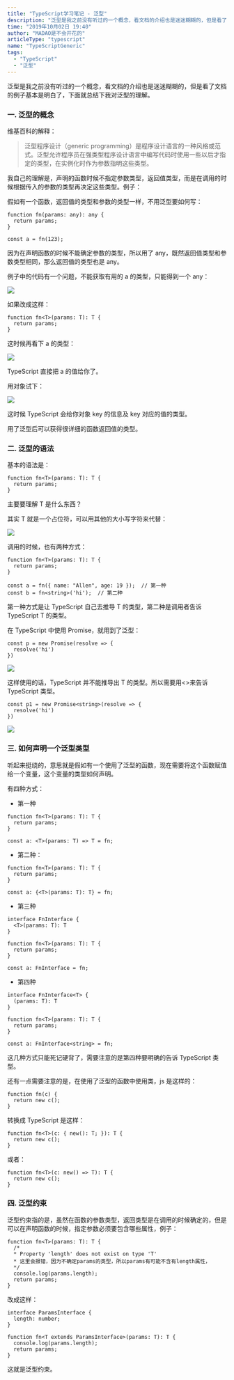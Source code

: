 ```yaml
---
title: "TypeScript学习笔记 - 泛型"
description: "泛型是我之前没有听过的一个概念，看文档的介绍也是迷迷糊糊的，但是看了文档的例子基本是明白了，下面就总结下我对泛型的理解"
time: "2019年10月02日 19:40"
author: "MADAO是不会开花的"
articleType: "typescript"
name: "TypeScriptGeneric"
tags:
  - "TypeScript"
  - "泛型"
---
```


泛型是我之前没有听过的一个概念，看文档的介绍也是迷迷糊糊的，但是看了文档的例子基本是明白了，下面就总结下我对泛型的理解。

### 一. 泛型的概念

维基百科的解释：

> 泛型程序设计（generic programming）是程序设计语言的一种风格或范式。泛型允许程序员在强类型程序设计语言中编写代码时使用一些以后才指定的类型，在实例化时作为参数指明这些类型。

我自己的理解是，声明的函数时候不指定参数类型，返回值类型，而是在调用的时候根据传入的参数的类型再决定这些类型。例子：

假如有一个函数，返回值的类型和参数的类型一样，不用泛型要如何写：

```
function fn(params: any): any {
  return params;
}

const a = fn(123);
```

因为在声明函数的时候不能确定参数的类型，所以用了 any，既然返回值类型和参数类型相同，那么返回值的类型也是 any。

例子中的代码有一个问题，不能获取有用的 a 的类型，只能得到一个 any：

![](/articlesImages/typescript/generic/image.png)

如果改成这样：

```
function fn<T>(params: T): T {
  return params;
}
```

这时候再看下 a 的类型：

![](/articlesImages/typescript/generic/image1.png)

TypeScript 直接把 a 的值给你了。

用对象试下：

![](/articlesImages/typescript/generic/image2.png)

这时候 TypeScript 会给你对象 key 的信息及 key 对应的值的类型。

用了泛型后可以获得很详细的函数返回值的类型。

### 二. 泛型的语法

基本的语法是：

```
function fn<T>(params: T): T {
  return params;
}
```

主要要理解 T 是什么东西？

其实 T 就是一个占位符，可以用其他的大小写字符来代替：

![](/articlesImages/typescript/generic/image3.png)

调用的时候，也有两种方式：

```
function fn<T>(params: T): T {
  return params;
}

const a = fn({ name: "Allen", age: 19 });  // 第一种
const b = fn<string>('hi');  // 第二种
```

第一种方式是让 TypeScript 自己去推导 T 的类型，第二种是调用者告诉 TypeScript T 的类型。

在 TypeScript 中使用 Promise，就用到了泛型：

```
const p = new Promise(resolve => {
  resolve('hi')
})
```

![](/articlesImages/typescript/generic/image4.png)

这样使用的话，TypeScript 并不能推导出 T 的类型。所以需要用<>来告诉 TypeScript 类型。

```
const p1 = new Promise<string>(resolve => {
  resolve('hi')
})
```

![](/articlesImages/typescript/generic/image5.png)

### 三. 如何声明一个泛型类型

听起来挺绕的，意思就是假如有一个使用了泛型的函数，现在需要将这个函数赋值给一个变量，这个变量的类型如何声明。

有四种方式：

- 第一种

```
function fn<T>(params: T): T {
  return params;
}

const a: <T>(params: T) => T = fn;
```

- 第二种：

```
function fn<T>(params: T): T {
  return params;
}

const a: {<T>(params: T): T} = fn;
```

- 第三种

```
interface FnInterface {
  <T>(params: T): T
}

function fn<T>(params: T): T {
  return params;
}

const a: FnInterface = fn;
```

- 第四种

```
interface FnInterface<T> {
  (params: T): T
}

function fn<T>(params: T): T {
  return params;
}

const a: FnInterface<string> = fn;
```

这几种方式只能死记硬背了，需要注意的是第四种要明确的告诉 TypeScript 类型。

还有一点需要注意的是，在使用了泛型的函数中使用类，js 是这样的：

```
function fn(c) {
  return new c();
}
```

转换成 TypeScript 是这样：

```
function fn<T>(c: { new(): T; }): T {
  return new c();
}
```

或者：

```
function fn<T>(c: new() => T): T {
  return new c();
}
```

### 四. 泛型约束

泛型约束指的是，虽然在函数的参数类型，返回类型是在调用的时候确定的，但是可以在声明函数的时候，指定参数必须要包含哪些属性，例子：

```
function fn<T>(params: T): T {
  /*
  * Property 'length' does not exist on type 'T'
  * 这里会报错，因为不确定params的类型，所以params有可能不含有length属性，
  */
  console.log(params.length);
  return params;
}
```

改成这样：

```
interface ParamsInterface {
  length: number;
}

function fn<T extends ParamsInterface>(params: T): T {
  console.log(params.length);
  return params;
}
```

这就是泛型约束。

